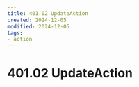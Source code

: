 ```yaml
---
title: 401.02 UpdateAction
created: 2024-12-05
modified: 2024-12-05
tags:
- action
---
```

# 401.02 UpdateAction

